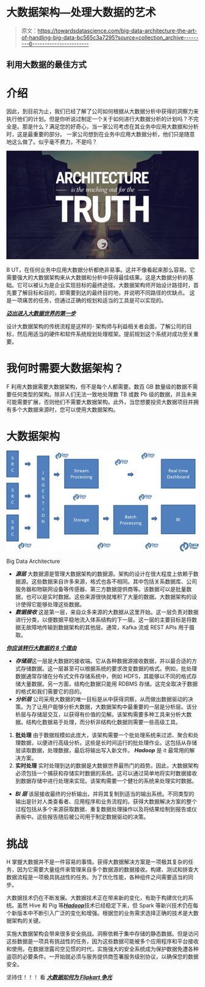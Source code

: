 # 大数据架构—处理大数据的艺术

> 原文：<https://towardsdatascience.com/big-data-architecture-the-art-of-handling-big-data-bc565c3a7295?source=collection_archive---------6----------------------->

## 利用大数据的最佳方式

# 介绍

因此，到目前为止，我们已经了解了公司如何根据从大数据分析中获得的洞察力来执行他们的计划。但是你听说过制定一个关于如何进行大数据分析的计划吗？不完全是。那是什么？满足您的好奇心，当一家公司考虑在其业务中应用大数据和分析时，这是最重要的部分。
一家公司想到在业务中应用大数据分析，他们只是随意地这么做了。似乎毫不费力，不是吗？

![](img/68a746c25791ede729c63f9f1f8c381a.png)

B UT，在任何业务中应用大数据分析都绝非易事。这并不像看起来那么容易。它需要强大的大数据架构来从大数据和分析中获得最佳结果。这是大数据分析的基础。它可以被认为是企业实现目标的最终途径。大数据架构师开始设计路径时，首先要了解目标和目的，即需要到达的最终目的地，并说明不同路径的优缺点。
这是一项痛苦的任务，但通过正确的规划和适当的工具是可以实现的。

[***迈出进入大数据世界的第一步***](https://data-flair.training/blogs/big-data-tutorials-home/)

设计大数据架构的传统流程是这样的-
架构师与利益相关者会面，了解公司的目标，然后用适当的硬件和软件系统规划处理框架。提前规划这个系统对成功至关重要。

# **我何时需要大数据架构？**

F 利用大数据需要大数据架构，但不是每个人都需要。数百 GB 数量级的数据不需要任何类型的架构。除非人们无法一致地处理数 TB 或数 Pb 级的数据，并且未来可能需要扩展，否则他们不需要大数据架构。此外，当您想要投资大数据项目并拥有多个大数据来源时，您可以使用大数据架构。

# **大数据架构**

![](img/888de0b76ef6d69779402bd095f0dac4.png)

Big Data Architecture

*   ***源层*** 大数据源是管理大数据架构的数据源。架构的设计在很大程度上依赖于数据源。这些数据来自许多来源，格式也各不相同。其中包括关系数据库、公司服务器和物联网设备等传感器、第三方数据提供商等。该数据可以是批量数据，也可以是实时数据。这些来源很快就堆积了大量的数据。大数据架构的设计使得它能够处理这些数据。
*   ***数据接收*** 这是第一层，来自众多来源的大数据从这里开始。这一层负责对数据进行分类，以便数据平稳地流入体系结构的下一层。这一层的主要目标是将数据无故障地传输到数据架构的其他层。通常，Kafka 流或 REST APIs 用于摄取。

[***你应该转行大数据的 8 个理由***](https://data-flair.training/blogs/switch-career-to-big-data/)

*   ***存储层***这一层是大数据的接收端。它从各种数据源接收数据，并以最合适的方式存储数据。这一层甚至可以根据系统的要求改变数据的格式。例如，批处理数据通常存储在分布式文件存储系统中，例如 HDFS，其能够以不同的格式存储大量数据。另一方面，结构化数据只能用 RDBMS 存储。这完全取决于数据的格式和我们需要它的目的。
*   ***分析层*** 公司采用大数据的唯一目标是从中获得洞察，从而做出数据驱动的决策。为了让用户能够分析大数据，大数据架构中最重要的一层是分析层。该分析层与存储层交互，以获得有价值的见解。该架构需要多种工具来分析大数据。结构化数据易于处理，而分析非结构化数据则需要一些高级工具。

1.  **批处理** 由于数据规模如此庞大，该架构需要一个批处理系统来过滤、聚合和处理数据，以便进行高级分析。这些是长时间运行的批处理作业。这包括从存储层读取数据，处理数据，最后将输出写入新文件。 ***Hadoop*** 是 it 最常用的解决方案。
2.  **实时处理** 实时处理到达的数据是大数据世界最热门的趋势。因此，大数据架构必须包括一个捕获和存储实时数据的系统。这可以通过简单地将实时数据接收到数据存储中进行处理来实现。该架构需要一个健壮的系统来处理实时数据。

*   ***BI 层*** 该层接收最终的分析输出，并将其复制到适当的输出系统。不同类型的输出是针对人类查看者、应用程序和业务流程的。获得大数据解决方案的整个过程包括从多个来源获取数据、重复数据处理操作以及将结果绘制到报告或仪表板中。这些报告随后被公司用于制定数据驱动的决策。

# **挑战**

H 掌握大数据并不是一件容易的事情。获得大数据解决方案是一项极其复杂的任务，因为它需要大量组件来管理来自多个数据源的数据接收。构建、测试和排查大数据流程是一项极具挑战性的任务。为了优化性能，各种组件之间需要适当的同步。

大数据技术仍在不断发展。大数据技术正在带来新的变化，有助于构建优化的系统。虽然 Hive 和 Pig 等[***Hadoop***](https://data-flair.training/blogs/hadoop-tutorials-home/)技术已经稳定下来，但 Spark 等新兴技术仍在每个新版本中不断引入广泛的变化和增强。根据您的业务需求选择正确的技术是大数据架构的关键。

实施大数据架构会带来很多安全挑战。洞察依赖于集中存储的静态数据。但是访问这些数据是一项具有挑战性的任务，因为这些数据可能被多个应用程序和平台接收和使用。在数据泄露司空见惯的时代，实施强大的安全系统成为保护数据免遭各种盗窃的必要条件。一开始就必须与服务提供商签署服务级别协议，以确保您的数据安全。

坚持住！！！
看 [***大数据如何为 Flipkart 争光***](https://data-flair.training/blogs/big-data-at-flipkart/)